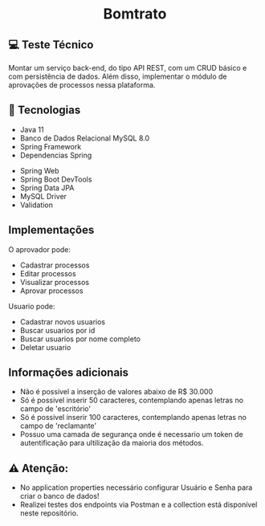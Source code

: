 <h1 align="center">
    <b>Bomtrato</b>
</h1>

</p>

## 💻 Teste Técnico
Montar um serviço back-end, do tipo API REST, com um CRUD básico e com persistência de dados. Além disso, implementar o módulo de aprovações de 
processos nessa plataforma.


## 🚀 Tecnologias

* Java 11
* Banco de Dados Relacional MySQL 8.0
* Spring Framework
* Dependencias Spring
- Spring Web
- Spring Boot DevTools 
- Spring Data JPA
- MySQL Driver
- Validation 


## Implementações
O aprovador pode:
* Cadastrar processos
* Editar processos
* Visualizar processos
* Aprovar processos

Usuario pode:
* Cadastrar novos usuarios
* Buscar usuarios por id
* Buscar usuarios por nome completo
* Deletar usuario

## Informações adicionais
* Não é possivel a inserção de valores abaixo de R$ 30.000
* Só é possivel inserir 50 caracteres, contemplando apenas letras no campo de 'escritório'
* Só é possivel inserir 100 caracteres, contemplando apenas letras no campo de 'reclamante'
* Possuo uma camada de segurança onde é necessario um token de autentificação para ultilização da maioria dos métodos.

## ⚠️ Atenção: 
- No application properties necessário configurar Usuário e Senha para criar o banco de dados!
- Realizei testes dos endpoints via Postman e a collection está disponível neste repositório.
